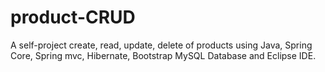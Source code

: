 # product-CRUD
A self-project create, read, update, delete of products using Java,   Spring Core, Spring mvc, Hibernate, Bootstrap MySQL   Database and Eclipse IDE.

